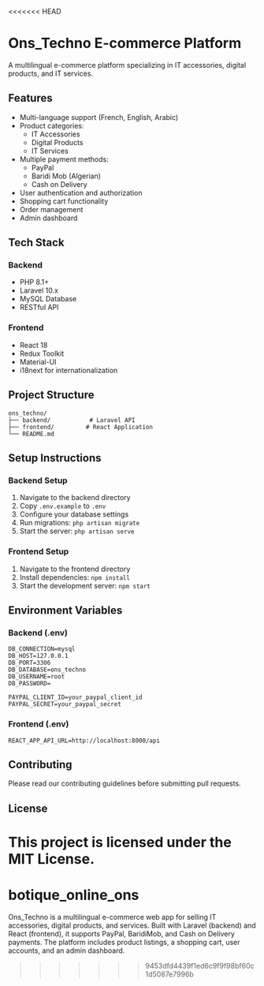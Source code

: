<<<<<<< HEAD
# Ons_Techno E-commerce Platform

A multilingual e-commerce platform specializing in IT accessories, digital products, and IT services.

## Features

- Multi-language support (French, English, Arabic)
- Product categories:
  - IT Accessories
  - Digital Products
  - IT Services
- Multiple payment methods:
  - PayPal
  - Baridi Mob (Algerian)
  - Cash on Delivery
- User authentication and authorization
- Shopping cart functionality
- Order management
- Admin dashboard

## Tech Stack

### Backend
- PHP 8.1+
- Laravel 10.x
- MySQL Database
- RESTful API

### Frontend
- React 18
- Redux Toolkit
- Material-UI
- i18next for internationalization

## Project Structure

```
ons_techno/
├── backend/           # Laravel API
├── frontend/         # React Application
└── README.md
```

## Setup Instructions

### Backend Setup
1. Navigate to the backend directory
2. Copy `.env.example` to `.env`
3. Configure your database settings
4. Run migrations: `php artisan migrate`
5. Start the server: `php artisan serve`

### Frontend Setup
1. Navigate to the frontend directory
2. Install dependencies: `npm install`
3. Start the development server: `npm start`

## Environment Variables

### Backend (.env)
```
DB_CONNECTION=mysql
DB_HOST=127.0.0.1
DB_PORT=3306
DB_DATABASE=ons_techno
DB_USERNAME=root
DB_PASSWORD=

PAYPAL_CLIENT_ID=your_paypal_client_id
PAYPAL_SECRET=your_paypal_secret
```

### Frontend (.env)
```
REACT_APP_API_URL=http://localhost:8000/api
```

## Contributing

Please read our contributing guidelines before submitting pull requests.

## License

This project is licensed under the MIT License. 
=======
# botique_online_ons
Ons_Techno is a multilingual e-commerce web app for selling IT accessories, digital products, and services. Built with Laravel (backend) and React (frontend), it supports PayPal, BaridiMob, and Cash on Delivery payments. The platform includes product listings, a shopping cart, user accounts, and an admin dashboard.
>>>>>>> 9453dfd4439f1ed6c9f9f98bf60c1d5087e7996b
